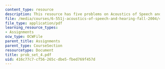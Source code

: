 ```yaml
---
content_type: resource
description: This resource has five problems on Acoustics of Speech and Hearing.
file: /media/courses/6-551j-acoustics-of-speech-and-hearing-fall-2004/416c77c7cf56265cdbe5fbed769f457d_prob_set_4.pdf
file_type: application/pdf
learning_resource_types:
- Assignments
ocw_type: OCWFile
parent_title: Assignments
parent_type: CourseSection
resourcetype: Document
title: prob_set_4.pdf
uid: 416c77c7-cf56-265c-dbe5-fbed769f457d
---
```


